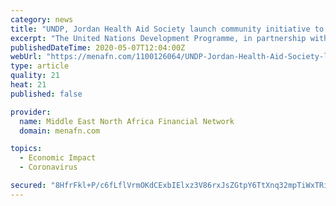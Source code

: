 ```yaml
---
category: news
title: "UNDP, Jordan Health Aid Society launch community initiative to counter economic impact of COVID-19"
excerpt: "The United Nations Development Programme, in partnership with the Jordan Health Aid Society-International (JHASi) launched a project to support community entrepreneurial ventures aiming at countering the effects of COVID-19,"
publishedDateTime: 2020-05-07T12:04:00Z
webUrl: "https://menafn.com/1100126064/UNDP-Jordan-Health-Aid-Society-launch-community-initiative-to-counter-economic-impact-of-COVID-19"
type: article
quality: 21
heat: 21
published: false

provider:
  name: Middle East North Africa Financial Network
  domain: menafn.com

topics:
  - Economic Impact
  - Coronavirus

secured: "8HfrFkl+P/c6fLflVrmOKdCExbIElxz3V86rxJsZGtpY6TtXnq32mpTiWxTRimAvAlP5l0r0GhTrq+aJiMMYD8zqr52WJ6PwnRytjgwpAoE1vi3rRBZWVzkDvZXWbs1r1cmqfB50h7ExlNZMzfjpb9MZwLhYEw0aL2FrJHdpeIrUfU4214c7xEECHoZ7bhdwu6xgU3Oei/AwPwB011DKwty/d6WN9ooS3Zyzgypz922ya9ydfF1hM5CYd9omkAuAPBzRclCz2tJMg+um6QWbPYszV6XTbcwD9wyjIsEr4VftT7ExWNOsYKqwHlW0Y4MhYi4gcd+UGXtFuFSdzsYYRms+OJ5ISDEeuX2J/1q6/Qn8ULguh/6DOazoM5QIG4MEyeNjDG9DL6xfsNfHLclv3WV3vhH9GY7o3AHJQlRbqoUxdfQ56zfPkZzZgdWYW20limEUG2H+54+eSpeWydV3F7B0+6FVeMTcVBBMqlrkPuI=;WqCfrPYbIe8CJFifIaGl3Q=="
---
```


